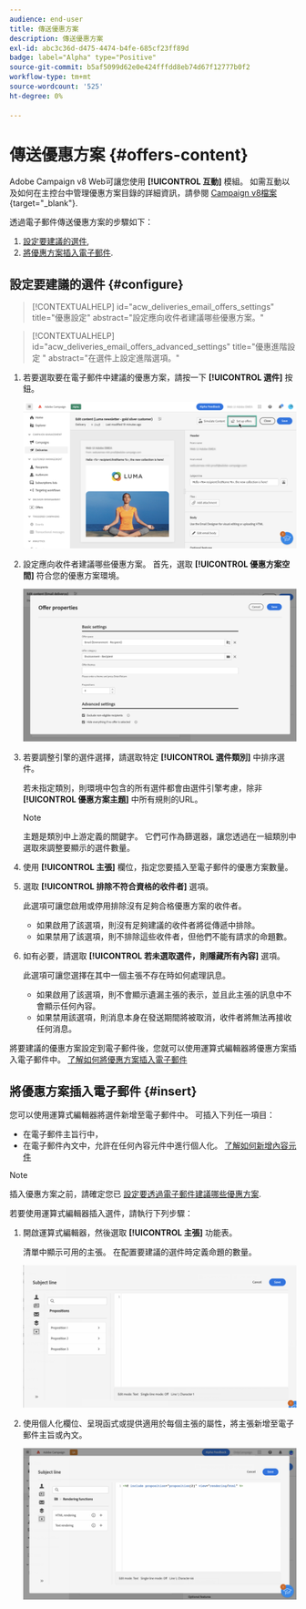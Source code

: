 ```yaml
---
audience: end-user
title: 傳送優惠方案
description: 傳送優惠方案
exl-id: abc3c36d-d475-4474-b4fe-685cf23ff89d
badge: label="Alpha" type="Positive"
source-git-commit: b5af5099d62e0e424fffdd8eb74d67f12777b0f2
workflow-type: tm+mt
source-wordcount: '525'
ht-degree: 0%

---
```



# 傳送優惠方案 {#offers-content}

Adobe Campaign v8 Web可讓您使用 **[!UICONTROL 互動]** 模組。 如需互動以及如何在主控台中管理優惠方案目錄的詳細資訊，請參閱 [Campaign v8檔案](https://experienceleague.adobe.com/docs/campaign/campaign-v8/offers/interaction.html){target="_blank"}.

透過電子郵件傳送優惠方案的步驟如下：

1. [設定要建議的選件](#configure),
1. [將優惠方案插入電子郵件](#insert).

## 設定要建議的選件 {#configure}

>[!CONTEXTUALHELP]
>id="acw_deliveries_email_offers_settings"
>title="優惠設定"
>abstract="設定應向收件者建議哪些優惠方案。"

>[!CONTEXTUALHELP]
>id="acw_deliveries_email_offers_advanced_settings"
>title="優惠進階設定 "
>abstract="在選件上設定進階選項。"

1. 若要選取要在電子郵件中建議的優惠方案，請按一下 **[!UICONTROL 選件]** 按鈕。

   ![](assets/setup-offers.png)

1. 設定應向收件者建議哪些優惠方案。 首先，選取 **[!UICONTROL 優惠方案空間]** 符合您的優惠方案環境。

   ![](assets/create-content-offers.png)

1. 若要調整引擎的選件選擇，請選取特定 **[!UICONTROL 選件類別]** 中排序選件。

   若未指定類別，則環境中包含的所有選件都會由選件引擎考慮，除非 **[!UICONTROL 優惠方案主題]** 中所有規則的URL。

   >[!NOTE]
   >
   >主題是類別中上游定義的關鍵字。 它們可作為篩選器，讓您透過在一組類別中選取來調整要顯示的選件數量。

1. 使用 **[!UICONTROL 主張]** 欄位，指定您要插入至電子郵件的優惠方案數量。

1. 選取 **[!UICONTROL 排除不符合資格的收件者]** 選項。

   此選項可讓您啟用或停用排除沒有足夠合格優惠方案的收件者。

   * 如果啟用了該選項，則沒有足夠建議的收件者將從傳遞中排除。
   * 如果禁用了該選項，則不排除這些收件者，但他們不能有請求的命題數。

1. 如有必要，請選取 **[!UICONTROL 若未選取選件，則隱藏所有內容]** 選項。

   此選項可讓您選擇在其中一個主張不存在時如何處理訊息。

   * 如果啟用了該選項，則不會顯示遺漏主張的表示，並且此主張的訊息中不會顯示任何內容。
   * 如果禁用該選項，則消息本身在發送期間將被取消，收件者將無法再接收任何消息。

將要建議的優惠方案設定到電子郵件後，您就可以使用運算式編輯器將優惠方案插入電子郵件中。 [了解如何將優惠方案插入電子郵件](#insert)

## 將優惠方案插入電子郵件 {#insert}

您可以使用運算式編輯器將選件新增至電子郵件中。 可插入下列任一項目：

* 在電子郵件主旨行中，
* 在電子郵件內文中，允許在任何內容元件中進行個人化。 [了解如何新增內容元件](content-components.md)

>[!NOTE]
>
>插入優惠方案之前，請確定您已 [設定要透過電子郵件建議哪些優惠方案](#configure).

若要使用運算式編輯器插入選件，請執行下列步驟：

1. 開啟運算式編輯器，然後選取 **[!UICONTROL 主張]** 功能表。

   清單中顯示可用的主張。 在配置要建議的選件時定義命題的數量。

   ![](assets/offer-insertion.png)

1. 使用個人化欄位、呈現函式或提供適用於每個主張的屬性，將主張新增至電子郵件主旨或內文。

   ![](assets/offer-inserted.png)
